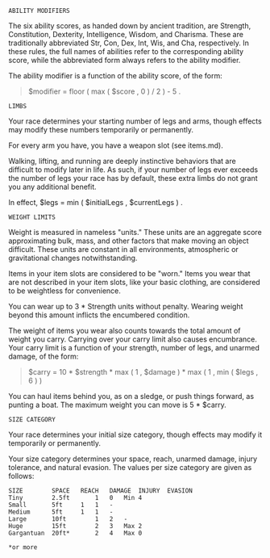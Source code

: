 	ABILITY MODIFIERS

The six ability scores, as handed down by ancient tradition, are Strength, Constitution, Dexterity, Intelligence, Wisdom, and Charisma.
These are traditionally abbreviated Str, Con, Dex, Int, Wis, and Cha, respectively.
In these rules, the full names of abilities refer to the corresponding ability score, while the abbreviated form always refers to the ability modifier.

The ability modifier is a function of the ability score, of the form:

> $modifier = floor ( max ( $score , 0 ) / 2 ) - 5 .

	LIMBS

Your race determines your starting number of legs and arms, though effects may modify these numbers temporarily or permanently.

For every arm you have, you have a weapon slot (see items.md).

Walking, lifting, and running are deeply instinctive behaviors that are difficult to modify later in life.
As such, if your number of legs ever exceeds the number of legs your race has by default, these extra limbs do not grant you any additional benefit.

In effect, $legs = min ( $initialLegs , $currentLegs ) .

	WEIGHT LIMITS

Weight is measured in nameless "units."
These units are an aggregate score approximating bulk, mass, and other factors that make moving an object difficult.
These units are constant in all environments, atmospheric or gravitational changes notwithstanding.

Items in your item slots are considered to be "worn."
Items you wear that are not described in your item slots, like your basic clothing, are considered to be weightless for convenience.

You can wear up to 3 * Strength units without penalty.
Wearing weight beyond this amount inflicts the encumbered condition.

The weight of items you wear also counts towards the total amount of weight you carry.
Carrying over your carry limit also causes encumbrance.
Your carry limit is a function of your strength, number of legs, and unarmed damage, of the form:

> $carry = 10 * $strength * max ( 1 , $damage ) * max ( 1 , min ( $legs , 6 ) )

You can haul items behind you, as on a sledge, or push things forward, as punting a boat.
The maximum weight you can move is 5 * $carry.

	SIZE CATEGORY

Your race determines your initial size category, though effects may modify it temporarily or permanently.

Your size category determines your space, reach, unarmed damage, injury tolerance, and natural evasion.
The values per size category are given as follows:

	SIZE		SPACE	REACH	DAMAGE	INJURY	EVASION
	Tiny		2.5ft		1	0	Min 4
	Small		5ft		1	1	-
	Medium		5ft		1	1	-
	Large		10ft		1	2	-
	Huge		15ft		2	3	Max 2
	Gargantuan	20ft*		2	4	Max 0

	*or more
